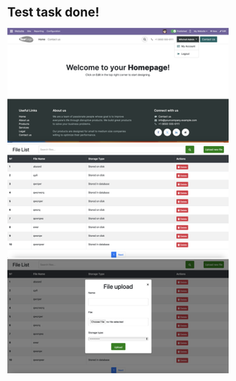 # Test task done!
![Screenshot 2024-03-28 at 15.10.25.png](screens%2FScreenshot%202024-03-28%20at%2015.10.25.png)
![Screenshot 2024-03-28 at 23.00.01.png](screens%2FScreenshot%202024-03-28%20at%2023.00.01.png)
![Screenshot 2024-03-28 at 23.00.41.png](screens%2FScreenshot%202024-03-28%20at%2023.00.41.png)
